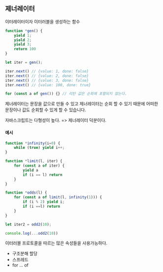## 제너레이터

이터레이터이자 이터러블을 생성하는 함수

```js
function *gen() {
    yield 1;
    yield 2;
    yield 3;
    return 100
}

let iter = gen();

iter.next() // {value: 1, done: false}
iter.next() // {value: 2, done: false}
iter.next() // {value: 3, done: false}
iter.next() // {value: 100, done: true}

for (const a of gen()) {} // 리턴 값은 순회에 포함되지 않는다.
```

제너레이터는 문장을 값으로 만들 수 있고 제너레이터는 순회 할 수 있기 때문에 어떠한 문장이나 값도 순회할 수 있게 할 수 있습니다. 

자바스크립트는 다형성이 높다. => 제너레이터 덕분이다.

#### 예시

```js
function *infinity(i=0) {
    while (true) yield i++;
}

function *limit(l, iter) {
    for (const a of iter) {
        yield a
        if (i == l) return
    }
}

function *odds(l) {
    for (const a of limit(l, infinity(1))) {
        if (i % 2) yield i;
        if (i ==l) return
    }
}

let iter2 = odd2(10);

console.log(...odd2(10))
```

이터러블 프로토콜을 따르는 많은 속성들을 사용가능하다.

- 구조분해 할당
- 스프레드
- for ... of

